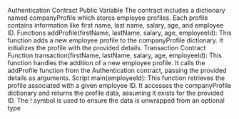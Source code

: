Authentication Contract
Public Variable
The contract includes a dictionary named companyProfile which stores employee profiles. Each profile contains information like first name, last name, salary, age, and employee ID.
Functions
addProfile(firstName, lastName, salary, age, employeeId):
This function adds a new employee profile to the companyProfile dictionary. It initializes the profile with the provided details.
Transaction Contract
Function
transaction(firstName, lastName, salary, age, employeeId):
This function handles the addition of a new employee profile. It calls the addProfile function from the Authentication contract, passing the provided details as arguments.
Script
main(employeeId):
This function retrieves the profile associated with a given employee ID. It accesses the companyProfile dictionary and returns the profile data, assuming it exists for the provided ID. The ! symbol is used to ensure the data is unwrapped from an optional type

